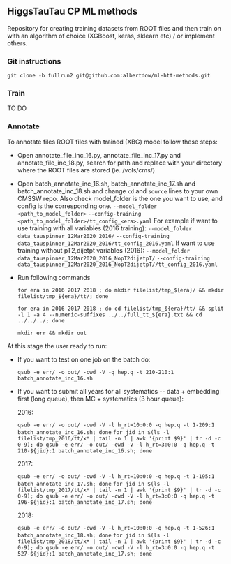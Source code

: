 ## HiggsTauTau CP ML methods
Repository for creating training datasets from ROOT files 
and then train on with an algorithm of choice (XGBoost, keras, sklearn etc) / or implement others.

### Git instructions

`git clone -b fullrun2 git@github.com:albertdow/ml-htt-methods.git`

### Train
TO DO

### Annotate

To annotate files ROOT files with trained (XBG) model follow these steps:

- Open annotate_file_inc_16.py, annotate_file_inc_17.py and annotate_file_inc_18.py, 
search for path and replace with your directory where the ROOT files are stored (ie. /vols/cms/)

- Open batch_annotate_inc_16.sh, batch_annotate_inc_17.sh and batch_annotate_inc_18.sh
and change `cd` and `source` lines to your own CMSSW repo. Also check model_folder 
is the one you want to use, and config is the corresponding one. 
    `--model_folder <path_to_model_folder>`
    `--config-training <path_to_model_folder>/tt_config_<era>.yaml`
For example if want to use training with all variables (2016 training):
    `--model_folder data_tauspinner_12Mar2020_2016/`
    `--config-training data_tauspinner_12Mar2020_2016/tt_config_2016.yaml`
If want to use training without pT2,dijetpt variables (2016):
    `--model_folder data_tauspinner_12Mar2020_2016_NopT2dijetpT/`
    `--config-training data_tauspinner_12Mar2020_2016_NopT2dijetpT//tt_config_2016.yaml`
    

- Run following commands
    
    `for era in 2016 2017 2018 ; do mkdir filelist/tmp_${era}/ && mkdir filelist/tmp_${era}/tt/; done`

    `for era in 2016 2017 2018 ; do cd filelist/tmp_${era}/tt/ && split -l 1 -a 4 --numeric-suffixes ../../full_tt_${era}.txt && cd ../../../; done`

    `mkdir err && mkdir out`

At this stage the user ready to run:

- If you want to test on one job on the batch do:

    `qsub -e err/ -o out/ -cwd -V -q hep.q -t 210-210:1 batch_annotate_inc_16.sh`

- If you want to submit all years for all systematics -- data + embedding first (long queue), 
then MC + systematics (3 hour queue):

    2016:

    `qsub -e err/ -o out/ -cwd -V -l h_rt=10:0:0 -q hep.q -t 1-209:1 batch_annotate_inc_16.sh; done`
    `for jid in $(ls -l filelist/tmp_2016/tt/x* | tail -n 1 | awk '{print $9}' | tr -d -c 0-9); do qsub -e err/ -o out/ -cwd -V -l h_rt=3:0:0 -q hep.q -t 210-${jid}:1 batch_annotate_inc_16.sh; done`

    2017:

    `qsub -e err/ -o out/ -cwd -V -l h_rt=10:0:0 -q hep.q -t 1-195:1 batch_annotate_inc_17.sh; done`
    `for jid in $(ls -l filelist/tmp_2017/tt/x* | tail -n 1 | awk '{print $9}' | tr -d -c 0-9); do qsub -e err/ -o out/ -cwd -V -l h_rt=3:0:0 -q hep.q -t 196-${jid}:1 batch_annotate_inc_17.sh; done`

    2018:

    `qsub -e err/ -o out/ -cwd -V -l h_rt=10:0:0 -q hep.q -t 1-526:1 batch_annotate_inc_18.sh; done`
    `for jid in $(ls -l filelist/tmp_2018/tt/x* | tail -n 1 | awk '{print $9}' | tr -d -c 0-9); do qsub -e err/ -o out/ -cwd -V -l h_rt=3:0:0 -q hep.q -t 527-${jid}:1 batch_annotate_inc_17.sh; done`

